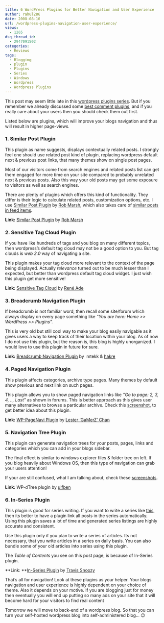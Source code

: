 ```yaml
---
title: 6 WordPress Plugins for Better Navigation and User Experience
author: rahul286
date: 2008-08-10
url: /wordpress-plugins-navigation-user-experience/
views:
  - 1265
dsq_thread_id:
  - 2947091502
categories:
  - Reviews
tags:
  - Blogging
  - plugin
  - Plugins
  - Series
  - Windows
  - Wordpress
  - Wordpress Plugins
---
```

This post may seem little late in this [wordpress plugins series][1]. But if you remember we already discussed some [best comment plugins][2], and if you really care about your users then you should check them out first.

Listed below are plugins, which will improve your blogs navigation and thus will result in higher page-views.

### 1. Similar Post Plugin

This plugin as name suggests, displays contextually related posts. I strongly feel one should use related post kind of plugin, replacing wordpress default next & previous post links, that many themes show on single post pages.

Most of our visitors come from search engines and related posts list can get them engaged for more time on your site compared to probably unrelated next & previous posts. Also this way your old posts may get some exposure to visitors as well as search engines.

There are plenty of plugins which offers this kind of functionality. They differ is their logic to calculate related posts, customization options, etc. I use <a href="http://rmarsh.com/plugins/similar-posts/" onclick="_gaq.push(['_trackEvent', 'outbound-article', 'http://rmarsh.com/plugins/similar-posts/', 'Similar Post Plugin']);" >Similar Post Plugin</a> by <a href="http://rmarsh.com/" onclick="_gaq.push(['_trackEvent', 'outbound-article', 'http://rmarsh.com/', 'Rob Marsh']);" >Rob Marsh</a>, which also takes care of [similar posts in feed items][3].

**Link:** <a href="http://rmarsh.com/plugins/similar-posts/" onclick="_gaq.push(['_trackEvent', 'outbound-article', 'http://rmarsh.com/plugins/similar-posts/', 'Similar Post Plugin']);" >Similar Post Plugin</a> by <a href="http://rmarsh.com/" onclick="_gaq.push(['_trackEvent', 'outbound-article', 'http://rmarsh.com/', 'Rob Marsh']);" >Rob Marsh</a>

### 2. Sensitive Tag Cloud Plugin

If you have like hundreds of tags and you blog on many different topics, then wordpress’s default tag cloud may not be a good option to you. But tag clouds is *web 2.0* way of navigating a site.

This plugin makes your tag cloud more relevant to the context of the page being displayed. Actually *relevance* turned out to be much lesser than I expected, but better than wordpress default tag cloud widget. I just wish this plugin get more sensitive!

**Link:** <a href="http://wordpress.org/extend/plugins/sensitive-tag-cloud/" onclick="_gaq.push(['_trackEvent', 'outbound-article', 'http://wordpress.org/extend/plugins/sensitive-tag-cloud/', 'Sensitive Tag Cloud']);" >Sensitive Tag Cloud</a> by <a href="http://wordpress.org/extend/plugins/profile/reneade" onclick="_gaq.push(['_trackEvent', 'outbound-article', 'http://wordpress.org/extend/plugins/profile/reneade', 'René Ade']);" >René Ade</a>

### 3. Breadcrumb Navigation Plugin

If breadcrumb is not familiar word, then recall some site/forum which always display on every page something like *“You are here: Home >> WordPress >> Plugins”.*

This is very old but still cool way to make your blog easily navigable as it gives users a way to keep track of their location within your blog. As of now I do not use this plugin, but the reason is, this blog is highly unorganized. I would love to use this plugin in future for sure.

**Link:** <a href="http://wordpress.org/extend/plugins/breadcrumb-navxt/" onclick="_gaq.push(['_trackEvent', 'outbound-article', 'http://wordpress.org/extend/plugins/breadcrumb-navxt/', 'Breadcrumb Navigation Plugin']);" >Breadcrumb Navigation Plugin</a> by  mtekk & <a href="http://wordpress.org/extend/plugins/profile/hakre" onclick="_gaq.push(['_trackEvent', 'outbound-article', 'http://wordpress.org/extend/plugins/profile/hakre', 'hakre']);" >hakre</a>

### 4. Paged Navigation Plugin

This plugin affects categories, archive type pages. Many themes by default show previous and next link on such pages.

This plugin allows you to show paged navigation links like *“Go to page: 2, 3, 4, .., Last”* as shown in forums. This is better approach as this gives user many alternatives to browse a particular archive. Check this <a href="http://lesterchan.net/wordpress/screenshots/viewing/wp-pagenavi/pagenavi.png/" onclick="_gaq.push(['_trackEvent', 'outbound-article', 'http://lesterchan.net/wordpress/screenshots/viewing/wp-pagenavi/pagenavi.png/', 'screenshot']);" >screenshot</a>, to get better idea about this plugin.

**Link:** <a href="http://wordpress.org/extend/plugins/wp-pagenavi/" onclick="_gaq.push(['_trackEvent', 'outbound-article', 'http://wordpress.org/extend/plugins/wp-pagenavi/', 'WP-PageNavi Plugin']);" >WP-PageNavi Plugin</a> by <a href="http://wordpress.org/extend/plugins/profile/gamerz" onclick="_gaq.push(['_trackEvent', 'outbound-article', 'http://wordpress.org/extend/plugins/profile/gamerz', 'Lester &#8216;GaMerZ&#8217; Chan']);" >Lester &#8216;GaMerZ&#8217; Chan</a>

### 5. Navigation Tree Plugin

This plugin can generate navigation trees for your posts, pages, links and categories which you can add in your blogs sidebar.

The final effect is similar to windows explorer files & folder tree on left. If you blog heavily about Windows OS, then this type of navigation can grab your users attention!

If your are still confused, what I am talking about, check these <a href="http://wordpress.org/extend/plugins/wp-dtree-30/screenshots/" onclick="_gaq.push(['_trackEvent', 'outbound-article', 'http://wordpress.org/extend/plugins/wp-dtree-30/screenshots/', 'screenshots']);" >screenshots</a>.

**Link:** WP-dTree plugin by <a href="http://wordpress.org/extend/plugins/profile/ulfben" onclick="_gaq.push(['_trackEvent', 'outbound-article', 'http://wordpress.org/extend/plugins/profile/ulfben', 'ulfben']);" >ulfben</a>

### 6. In-Series Plugin

This plugin is good for series writing. If you want to write a series like [this][1], then its better to have a plugin link all posts in the series automatically. Using this plugin saves a lot of time and generated series listings are highly accurate and consistent.

Use this plugin only if you plan to write a series of articles. Its not necessary, that you write articles in a series on daily basis. You can also bundle some of your old articles into series using this plugin.

The *Table of Contents* you see on this post page, is because of In-Series plugin.

**Link: **<a href="http://remstate.com/projects/in-series/" onclick="_gaq.push(['_trackEvent', 'outbound-article', 'http://remstate.com/projects/in-series/', 'In-Series Plugin']);" >In-Series Plugin</a> by <a href="http://remstate.com/" onclick="_gaq.push(['_trackEvent', 'outbound-article', 'http://remstate.com/', 'Travis Snoozy']);" >Travis Snoozy</a>

That’s all for navigation! Look at these plugins as your helper. Your blogs navigation and user experience is highly dependent on your choice of theme. Also it depends on your motive. If you are blogging just for money then eventually you will end up putting so many ads on your site that it will become hard for your visitors to find real content

Tomorrow we will move to back-end of a wordpress blog. So that you can turn your self-hosted wordpress blog into self-administered blog… 😉

 [1]: http://devilsworkshop.org/category/series/wordpress-plugins/
 [2]: http://devilsworkshop.org/best-wordpress-plugins-for-comments-wordpress-plugin-series/
 [3]: http://devilsworkshop.org/8-wordpress-plugins-feed-subscribers/
